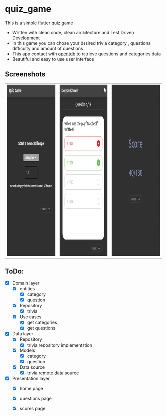 # quiz_game

This is a simple flutter quiz game

- Written with clean code, clean architecture and Test Driven Development
- In this game you can chose your desired trivia category , questions difficulty and amount of questions
- This app contact with [opentdb](https://opentdb.com) to retrieve questions and categories data
- Beautiful and easy to use user interface

## Screenshots
<table>
  <tr>
    <td><img src="assets/screenshots/screen1.png" width=318  height=552></td>
    <td><img src="assets/screenshots/screen2.png" width=318  height=552></td>
    <td><img src="assets/screenshots/screen3.png" width=318  height=552></td>
  </tr>
 </table>

## ToDo:
- [X] Domain layer
  - [X] entities
      - [X] category
      - [X] question
   - [X] Repository
      - [X] trivia
  - [X] Use cases
      - [X] get categories
      - [X] get questions
- [X] Data layer
  - [X] Repository
      - [X] trivia repository implementation
  - [X] Models
      - [X] category
      - [X] question
  - [X] Data source
      - [X] trivia remote data source
- [X] Presentation layer
  - [X] home page
  - [X] questions page
  - [X] scores page

